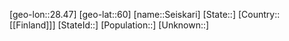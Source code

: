 ﻿---
location: [60,28.47]
type: City
tags:
- geo/City


SpocWebEntityId: 34184
isDeleted: false
confidential: public

---
[geo-lon::28.47]
[geo-lat::60]
[name::Seiskari]
[State::]
[Country::[[Finland]]]
[StateId::]
[Population::]
[Unknown::]

